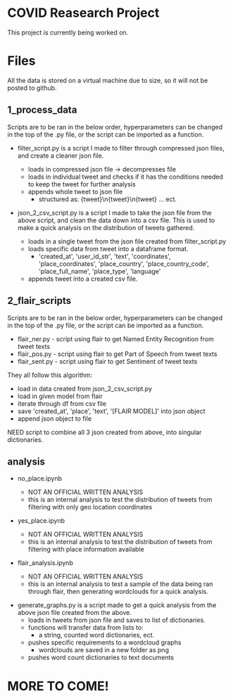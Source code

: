 # COVID Reasearch Project

This project is currently being worked on.

# Files

All the data is stored on a virtual machine due to size, so it will not be posted to github.

## 1_process_data

Scripts are to be ran in the below order, hyperparameters can be changed in the top of the .py file, or the script can be imported as a function.

* filter_script.py is a script I made to filter through compressed json files, and create a cleaner json file.
  + loads in compressed json file -> decompresses file
  + loads in individual tweet and checks if it has the conditions needed to keep the tweet for further analysis
  + appends whole tweet to json file
    - structured as: {tweet}\n{tweet}\n{tweet} ... ect.

* json_2_csv_script.py is a script I made to take the json file from the above script, and clean the data down into a csv file. This is used to make a quick analysis on the distribution of tweets gathered.
  + loads in a single tweet from the json file created from filter_script.py 
  + loads specific data from tweet into a dataframe format.
	- 'created_at', 'user_id_str', 'text', 'coordinates', 'place_coordinates', 'place_country', 'place_country_code', 'place_full_name', 'place_type', 'language'
  + appends tweet into a created csv file.

## 2_flair_scripts

Scripts are to be ran in the below order, hyperparameters can be changed in the top of the .py file, or the script can be imported as a function.

* flair_ner.py - script using flair to get Named Entity Recognition from tweet texts
* flair_pos.py - script using flair to get Part of Speech from tweet texts
* flair_sent.py - script using flair to get Sentiment of tweet texts

They all follow this algorithm:

* load in data created from json_2_csv_script.py
* load in given model from flair
* iterate through df from csv file
* save 'created_at', 'place', 'text', '[FLAIR MODEL]' into json object
* append json object to file

NEED script to combine all 3 json created from above, into singular dictionaries.

## analysis

* no_place.ipynb
	+ NOT AN OFFICIAL WRITTEN ANALYSIS
	+ this is an internal analysis to test the distribution of tweets from filtering with only geo location coordinates
	
* yes_place.ipynb
	+ NOT AN OFFICIAL WRITTEN ANALYSIS
	+ this is an internal analysis to test the distribution of tweets from filtering with place information available

* flair_analysis.ipynb
	+ NOT AN OFFICIAL WRITTEN ANALYSIS
	+ this is an internal analysis to test a sample of the data being ran through flair, then generating wordclouds for a quick analysis.

+ generate_graphs.py is a script made to get a quick analysis from the above json file created from the above.
  + loads in tweets from json file and saves to list of dictionaries.
  + functions will transfer data from lists to: 
    - a string, counted word dictionaries, ect.
  + pushes specific requirements to a wordcloud graphs
    - wordclouds are saved in a new folder as png
  + pushes word count dictionaries to text documents
  
# MORE TO COME!
